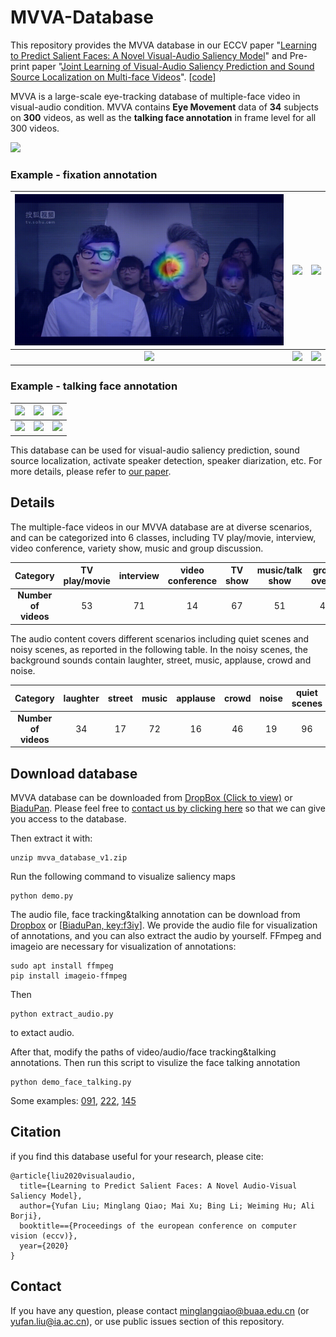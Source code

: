 # MVVA-Database
This repository provides the MVVA database in our ECCV paper "[Learning to Predict Salient Faces: A Novel Visual-Audio Saliency Model](https://www.ecva.net/papers/eccv_2020/papers_ECCV/papers/123650409.pdf)" and Pre-print paper "[Joint Learning of Visual-Audio Saliency Prediction and Sound Source Localization on Multi-face Videos](https://arxiv.org/pdf/2111.08567.pdf)". [[code](https://github.com/MinglangQiao/visual_audio_saliency)]

MVVA is a large-scale eye-tracking database of multiple-face video in visual-audio condition. MVVA contains **Eye Movement** data of **34** subjects on **300** videos, as well as the **talking face annotation** in frame level for all 300 videos. 

![](https://github.com/MinglangQiao/MVVA-Database/blob/master/fig/talking/all_video-2.jpg)

### Example - fixation annotation
![](https://github.com/MinglangQiao/MVVA-Database/blob/master/fig/saliency/005%2000_00_02-00_00_12.gif)  |  ![](https://github.com/MinglangQiao/MVVA-Database/blob/master/fig/saliency/82%2000_00_00-00_00_30.gif)  |  ![](https://github.com/MinglangQiao/MVVA-Database/blob/master/fig/saliency/155%2000_00_00-00_00_30.gif)
:-------------------------:|:-------------------------:|:-------------------------:
![](https://github.com/MinglangQiao/MVVA-Database/blob/master/fig/saliency/008%2000_00_00-00_00_10.gif)  |  ![](https://github.com/MinglangQiao/MVVA-Database/blob/master/fig/saliency/058%2000_00_00-00_00_30.gif)  |  ![](https://github.com/MinglangQiao/MVVA-Database/blob/master/fig/saliency/040%2000_00_01-00_00_30.gif)

### Example - talking face annotation
![](https://github.com/MinglangQiao/MVVA-Database/blob/master/fig/talking/91%2000_00_03-00_00_08.gif)  |  ![](https://github.com/MinglangQiao/MVVA-Database/blob/master/fig/talking/225%2000_00_02-00_00_07.gif)  |  ![](https://github.com/MinglangQiao/MVVA-Database/blob/master/fig/talking/222%2000_00_03-00_00_09.gif)
:-------------------------:|:-------------------------:|:-------------------------:
![](https://github.com/MinglangQiao/MVVA-Database/blob/master/fig/talking/102%2000_00_06-00_00_13.gif)  |  ![](https://github.com/MinglangQiao/MVVA-Database/blob/master/fig/talking/315%2000_00_01-00_00_08.gif)  |  ![](https://github.com/MinglangQiao/MVVA-Database/blob/master/fig/talking/219%2000_00_03-00_00_10.gif)

<!-- ### comparation with [MUVFET](https://github.com/yufanLIU/salient-face-in-MUVFET)(visual-only) -->


This database can be used for visual-audio saliency prediction, sound source localization, activate speaker detection, speaker diarization, etc. For more details, please refer to [our paper](https://www.ecva.net/papers/eccv_2020/papers_ECCV/papers/123650409.pdf).

## Details
The multiple-face videos in our MVVA database are at diverse scenarios, and can be categorized into 6 classes,
including TV play/movie, interview, video conference, variety show, music and
group discussion. 
<!-- ![category](./fig/category.PNG) -->
|  <b>Category  | TV play/movie  | interview | video conference | TV show | music/talk show | group overall | overall |
|  :----:  | :----:  | :----:  | :----: |  :----:  | :----:  |  :----:  | :----:  |
| <b>Number of videos | 53 |  71  | 14 | 67 | 51 | 44 | 300 |

The audio content covers different scenarios including quiet scenes and noisy scenes, as reported in the following table. In the noisy scenes, the
background sounds contain laughter, street, music, applause, crowd and noise.
<!-- ![category](./fig/audio_scenes.PNG) -->
|  <b>Category  | laughter  | street | music | applause | crowd | noise | quiet scenes | overall |
|  :----:  | :----:  | :----:  | :----: |  :----:  | :----:  |  :----:  | :----:  | :----:  |
| <b>Number of videos | 34 |  17  | 72 | 16 | 46 | 19 | 96 | 300 |

<!-- <p align="center"><img src="https://github.com/YuhangSong/DHP/blob/master/imgs/VRBasketball_all.gif"/></p> -->

## Download database
MVVA database can be downloaded from [DropBox (Click to view)](https://www.dropbox.com/s/xuai3q9dn1awy41/mvva_database_v1.zip?dl=0) or [BiaduPan](https://pan.baidu.com/s/1Co2SDgUmaCjgGefJJlFtNg). Please feel free to [contact us by clicking here](mailto:yufan.liu@ia.ac.cn,MinglangQiao@buaa.edu.cn) so that we can give you access to the database.

Then extract it with:
```
unzip mvva_database_v1.zip
```

Run the following command to visualize saliency maps 
```
python demo.py
```

The audio file, face tracking&talking annotation can be download from [Dropbox](https://www.dropbox.com/s/grl1myvxbmac6dv/mvva_database_part2-face_annotation.zip?dl=0) or [[BiaduPan, key:f3iy](https://pan.baidu.com/s/1-wVpTullcpUwybv4T9qacQ)]. 
We provide the audio file for visualization of annotations, and you can also extract the audio by yourself. 
FFmpeg and imageio are necessary for visualization of annotations:
```
sudo apt install ffmpeg
pip install imageio-ffmpeg
```
Then
```
python extract_audio.py
```
to extact audio.

After that, modify the paths of video/audio/face tracking&talking annotations. 
Then run this script to visulize the face talking annotation
```
python demo_face_talking.py
```
Some examples: [091](https://t1-1258023642.cos.ap-nanjing.myqcloud.com/hmap/fixation_video/mvva_database_related/91_wt_audio.avi), [222](https://t1-1258023642.cos.ap-nanjing.myqcloud.com/hmap/fixation_video/mvva_database_related/222_wt_audio.avi), [145](https://t1-1258023642.cos.ap-nanjing.myqcloud.com/hmap/fixation_video/mvva_database_related/145_wt_audio.avi)


## Citation

if you find this database useful for your research, please cite:
```
@article{liu2020visualaudio,
  title={Learning to Predict Salient Faces: A Novel Audio-Visual Saliency Model},
  author={Yufan Liu; Minglang Qiao; Mai Xu; Bing Li; Weiming Hu; Ali Borji},
  booktitle=={Proceedings of the european conference on computer vision (eccv)},
  year={2020}
}
```

## Contact
If you have any question, please contact minglangqiao@buaa.edu.cn (or yufan.liu@ia.ac.cn), or use public issues section of this repository.
